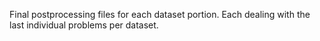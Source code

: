 Final postprocessing files for each dataset portion.
Each dealing with the last individual problems per dataset.